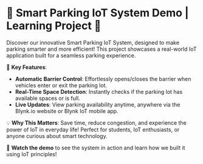 # 🚗 **Smart Parking IoT System Demo | Learning Project** 🚗  
Discover our innovative Smart Parking IoT System, designed to make parking smarter and more efficient! This project showcases a real-world IoT application built for a seamless parking experience.  

🔑 **Key Features**:  
- **Automatic Barrier Control**: Effortlessly opens/closes the barrier when vehicles enter or exit the parking lot.  
- **Real-Time Space Detection**: Instantly checks if the parking lot has available spaces or is full.  
- **Live Updates**: View parking availability anytime, anywhere via the Blynk.io website or Blynk IoT mobile app.  

💡 **Why This Matters**: Save time, reduce congestion, and experience the power of IoT in everyday life! Perfect for students, IoT enthusiasts, or anyone curious about smart technology.  

📌 **Watch the demo** to see the system in action and learn how we built it using IoT principles!  
